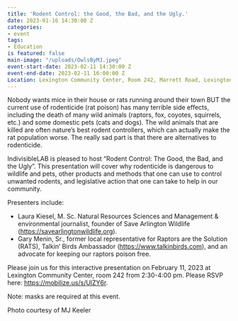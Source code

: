 ```yaml
---
title: 'Rodent Control: the Good, the Bad, and the Ugly.'
date: 2023-01-16 14:30:00 Z
categories:
- event
tags:
- Education
is featured: false
main-image: "/uploads/OwlsByMJ.jpeg"
event-start-date: 2023-02-11 14:30:00 Z
event-end-date: 2023-02-11 16:00:00 Z
Location: Lexington Community Center, Room 242, Marrett Road, Lexington, MA
---
```


Nobody wants mice in their house or rats running around their town BUT the current use of rodenticide (rat poison) has many terrible side effects, including the death of many wild animals (raptors, fox, coyotes, squirrels, etc.) and some domestic pets (cats and dogs). The wild animals that are killed are often nature’s best rodent controllers, which can actually make the rat population worse. The really sad part is that there are alternatives to rodenticide.

IndivisibleLAB is pleased to host “Rodent Control: The Good, the Bad, and the Ugly”. This presentation will cover why rodenticide is dangerous to wildlife and pets, other products and methods that one can use to control unwanted rodents, and legislative action that one can take to help in our community.

Presenters include:
- Laura Kiesel, M. Sc. Natural Resources Sciences and Management & environmental journalist, founder of Save Arlington Wildlife (https://savearlingtonwildlife.org).
- Gary Menin, Sr., former local representative for Raptors are the Solution (RATS), Talkin’ Birds Ambassador (https://www.talkinbirds.com), and an advocate for keeping our raptors poison free.

Please join us for this interactive presentation on February 11, 2023 at Lexington Community Center, room 242 from 2:30-4:00 pm. Please RSVP here: https://mobilize.us/s/UlZY6r.

Note: masks are required at this event.

Photo courtesy of MJ Keeler